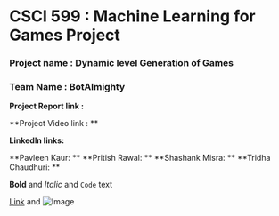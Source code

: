 # CSCI 599 : Machine Learning for Games Project 

### Project name : Dynamic level Generation of Games
### Team Name : BotAlmighty

<b>Project Report link : </b>

**Project Video link : **

**LinkedIn links:**

**Pavleen Kaur: **
**Pritish Rawal: **
**Shashank Misra: **
**Tridha Chaudhuri: **





**Bold** and _Italic_ and `Code` text

[Link](url) and ![Image](src)



